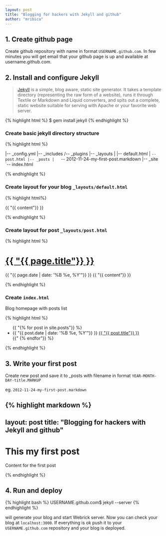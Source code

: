 ```yaml
---
layout: post
title: "Blogging for hackers with Jekyll and github" 
author: "mribica"
---
```


## 1. Create github page

Create github repository with name in format `USERNAME.github.com`. In few minutes you will get email 
that your github page is up and available at username.github.com.

## 2. Install and configure Jekyll

> [Jekyll](https://github.com/mojombo/jekyll) is a simple, blog aware, static site generator. It takes a template directory 
> (representing the raw form of a website), runs it through Textile or Markdown and Liquid converters, 
> and spits out a complete, static website suitable for serving with Apache or your favorite web server. 

{% highlight html %}
$ gem install jekyll
{% endhighlight %}

### Create basic jekyll directory structure

{% highlight html %}

|-- _config.yml
|-- _includes
/-- _plugins
|-- _layouts
|   |-- default.html
|   `-- post.html
|-- _posts
|   `-- 2012-11-24-my-first-post.markdown
|-- _site
`-- index.html

{% endhighlight %}

### Create layout for your blog `_layouts/default.html`

{% highlight html%}
<html>
  <head>
    <meta http-equiv="content-type" content="text/html; charset=utf-8" />
    <title>{{ "{{ page.title"}} }}</title>
  </head>
  <body>
    {{ "{{ content"}} }}
  </body>
</html>

{% endhighlight %}

### Create layout for post `_layouts/post.html`

{% highlight html %}

<h1> <a href="{{ "{{ page.url"}} }}" class="postTitle">{{ "{{ page.title"}} }}</a> </h1>
{{ "{{ page.date | date: '%B %e, %Y'"}} }}
{{ "{{ content"}} }}

{% endhighlight %}

### Create `index.html`

Blog homepage with posts list

{% highlight html %}
<ul>
  {{ "{% for post in site.posts"}} %}
  <li>
    <span>{{ "{{ post.date | date: '%B %e, %Y'"}} }}</span> <a href="{{ "{{ post.url "}} }}">{{ "{{ post.title"}} }}</a>
  </li>
  {{" {% endfor"}} %}
</ul>
{% endhighlight %}

## 3. Write your first post

Create new post and save it to _posts with filename in format `YEAR-MONTH-DAY-title.MARKUP`

eg. `2012-11-24-my-first-post.markdown`

{% highlight markdown %}
---
layout: post
title: "Blogging for hackers with Jekyll and github" 
---

# This my first post

Content for the first post

{% endhighlight %}

## 4. Run and deploy

{% highlight bash %}
USERNAME.github.com$ jekyll --server
{% endhighlight %}

will generate your blog and start Webrick server. 
Now you can check your blog at `localhost:3000`. If everything is ok push it to your `USERNAME.github.com` repository and 
your blog is deployed.
